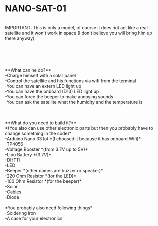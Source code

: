 # NANO-SAT-01
<br>
IMPORTANT: This is only a model, of course it does not act like a real satellite and it won't work in space (I don't believe you will
           bring him up there anyway).
<br>
<br>
<br>
<br>
<br>
<br>
**What can he do?**<br>
  -Charge himself with a solar panel<br>
  -Control the satellite and his functions via wifi from the terminal<br>
  -You can have an extern LED light up<br>
  -You can have the onboard (D13) LED light up<br>
  -You can force the beeper to make annoying sounds<br>
  -You can ask the satellite what the humidity and the temperature is<br>
<br>
<br>
<br>
**What do you need to build it?**<br>
*(You also can use other electronic parts but then you probably have to change something in the code)*<br>
  -Arduino Nano 33 Iot *(I choosed it because it has onboard Wifi)*<br>
  -TP4056<br>
  -Voltage Booster *(from 3.7V up to 5V)*<br>
  -Lipo Battery *(3.7V)*<br>
  -DHT11<br>
  -LED<br>
  -Beeper *(other names are buzzer or speaker)*<br>
  -220 Ohm Resistor *(for the LED)*<br>
  -100 Ohm Resistor *(for the beeper)*<br>
  -Solar<br>
  -Cables<br>
  -Diode<br>
 <br>
*You probably also need following things*<br>
  -Soldering iron<br>
  -A case for your electronics<br>
